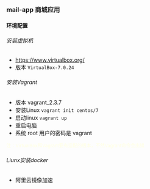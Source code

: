 ### mail-app 商城应用

#### 环境配置

###### 安装虚拟机
- https://www.virtualbox.org/
- 版本 `VirtualBox-7.0.24`

###### 安装Vagrant
- 版本 vagrant_2.3.7
- 安装Linux `vagrant init centos/7`
- 启动linux `vagrant up`
- 重启电脑
- 系统 root 用户的密码是 vagrant


<span style="color:#FFFFE0; font-size:12px;">
注：VirtualBox和Vagrant要有适配的版本，不然Vagrant命令会出错
</span>

###### Liunx安装docker

- 阿里云镜像加速